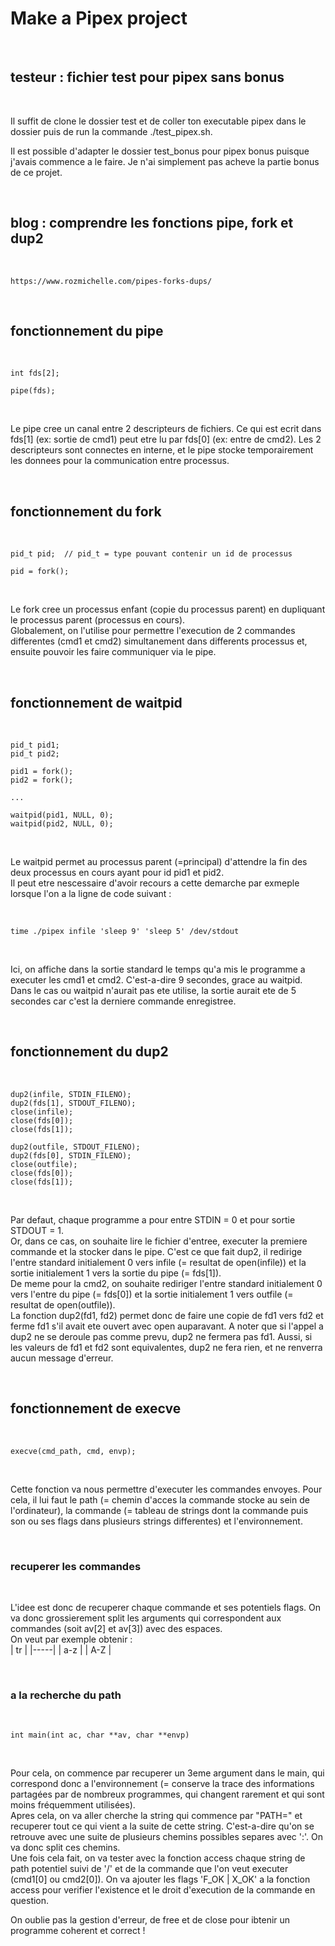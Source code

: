 # Make a Pipex project

<br>

## testeur : fichier test pour pipex sans bonus

<br>

Il suffit de clone le dossier test et de coller ton executable pipex dans le dossier puis de run la commande ./test_pipex.sh.

Il est possible d'adapter le dossier test_bonus pour pipex bonus puisque j'avais commence a le faire. Je n'ai simplement pas acheve la partie bonus de ce projet.

<br>

## blog : comprendre les fonctions pipe, fork et dup2

<br>

```
https://www.rozmichelle.com/pipes-forks-dups/
```

<br>

## fonctionnement du pipe

<br>

```
int fds[2];

pipe(fds);
```

<br>

Le pipe cree un canal entre 2 descripteurs de fichiers. Ce qui est ecrit dans fds[1] (ex: sortie de cmd1) peut etre lu par fds[0] (ex: entre de cmd2). Les 2 descripteurs sont connectes en interne, et le pipe stocke temporairement les donnees pour la communication entre processus.

<br>

## fonctionnement du fork

<br>

```
pid_t pid;  // pid_t = type pouvant contenir un id de processus

pid = fork();
```

<br>

Le fork cree un processus enfant (copie du processus parent) en dupliquant le processus parent (processus en cours).
<br>
Globalement, on l'utilise pour permettre l'execution de 2 commandes differentes (cmd1 et cmd2) simultanement dans differents processus et, ensuite pouvoir les faire communiquer via le pipe.

<br>

## fonctionnement de waitpid

<br>

```
pid_t pid1;
pid_t pid2;

pid1 = fork();
pid2 = fork();

...

waitpid(pid1, NULL, 0);
waitpid(pid2, NULL, 0);
```

<br>

Le waitpid permet au processus parent (=principal) d'attendre la fin des deux processus en cours ayant pour id pid1 et pid2.
<br>
Il peut etre nescessaire d'avoir recours a cette demarche par exmeple lorsque l'on a la ligne de code suivant :

<br>

```
time ./pipex infile 'sleep 9' 'sleep 5' /dev/stdout
```

<br>

Ici, on affiche dans la sortie standard le temps qu'a mis le programme a executer les cmd1 et cmd2. C'est-a-dire 9 secondes, grace au waitpid. Dans le cas ou waitpid n'aurait pas ete utilise, la sortie aurait ete de 5 secondes car c'est la derniere commande enregistree.

<br>

## fonctionnement du dup2

<br>

```
dup2(infile, STDIN_FILENO);
dup2(fds[1], STDOUT_FILENO);
close(infile);
close(fds[0]);
close(fds[1]);

dup2(outfile, STDOUT_FILENO);
dup2(fds[0], STDIN_FILENO);
close(outfile);
close(fds[0]);
close(fds[1]);
```

<br>

Par defaut, chaque programme a pour entre STDIN = 0 et pour sortie STDOUT = 1.
<br>
Or, dans ce cas, on souhaite lire le fichier d'entree, executer la premiere commande et la stocker dans le pipe. C'est ce que fait dup2, il redirige l'entre standard initialement 0 vers infile (= resultat de open(infile)) et la sortie initialement 1 vers la sortie du pipe (= fds[1]).
<br>
De meme pour la cmd2, on souhaite rediriger l'entre standard initialement 0 vers l'entre du pipe (= fds[0]) et la sortie initialement 1 vers outfile (= resultat de open(outfile)).
<br>
La fonction dup2(fd1, fd2) permet donc de faire une copie de fd1 vers fd2 et ferme fd1 s'il avait ete ouvert avec open auparavant. A noter que si l'appel a dup2 ne se deroule pas comme prevu, dup2 ne fermera pas fd1. Aussi, si les valeurs de fd1 et fd2 sont equivalentes, dup2 ne fera rien, et ne renverra aucun message d'erreur.

<br>

## fonctionnement de execve

<br>

```
execve(cmd_path, cmd, envp);
```

<br>

Cette fonction va nous permettre d'executer les commandes envoyes. Pour cela, il lui faut le path (= chemin d'acces la commande stocke au sein de l'ordinateur), la commande (= tableau de strings dont la commande puis son ou ses flags dans plusieurs strings differentes) et l'environnement.

<br>

### recuperer les commandes

<br>

L'idee est donc de recuperer chaque commande et ses potentiels flags. On va donc grossierement split les arguments qui correspondent aux commandes (soit av[2] et av[3]) avec des espaces.
<br>
On veut par exemple obtenir :
<br>
| tr  |
|-----|
| a-z |
| A-Z |

<br>

### a la recherche du path

<br>

```
int	main(int ac, char **av, char **envp)
```
<br>

Pour cela, on commence par recuperer un 3eme argument dans le main, qui correspond donc a l'environnement (= conserve la trace des informations partagées par de nombreux programmes, qui changent rarement et qui sont moins fréquemment utilisées).
<br>
Apres cela, on va aller cherche la string qui commence par "PATH=" et recuperer tout ce qui vient a la suite de cette string. C'est-a-dire qu'on se retrouve avec une suite de plusieurs chemins possibles separes avec ':'. On va donc split ces chemins.
<br>
Une fois cela fait, on va tester avec la fonction access chaque string de path potentiel suivi de '/' et de la commande que l'on veut executer (cmd1[0] ou cmd2[0]). On va ajouter les flags 'F_OK | X_OK' a la fonction access pour verifier l'existence et le droit d'execution de la commande en question.
<br>

On oublie pas la gestion d'erreur, de free et de close pour ibtenir un programme coherent et correct !

<br>
